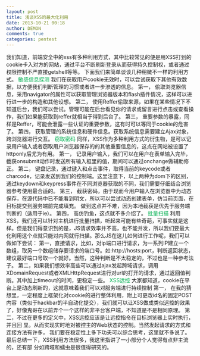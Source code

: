```yaml
---
layout: post
title: 浅谈XSS的最大化利用
date: 2013-10-21 00:18
author: DEMON
comments: true
categories: pentest
---
```

我们知道，前端安全中的xss有多种利用方式，其中比较常见的便是用XSS打到的cookie卡入对方的网站，通过平台不断刷新登录从而获得持久控制权，或者通过权限控制不严直接getshell等等。
下面我们来简单谈谈几种稍微不一样的利用方式。
<span style="color: #00B050;">敏感信息探测</span>
我们在获取用户cookie无效时，可以尝试获取下其他有效数据，以方便我们判断管理的习惯或者进一步渗透的信息。
第一， 偷取浏览器信息，采用navigator的属性可以获取管理浏览器版本和flash插件情况，这样可以进行进一步的构造和其他设想。
第二， 使用Reffer偷取来源，如果在某些情况下不知道后台，我们可以尝试。管理可能在后台看见你的请求或留言进行点击或查看操作，我们如果能获取到reffer就相当于得到后台了。
第三， 重要参数的暴露，同样是Reffer，可能会泄露一些认证的重要参数，这有时可以等同于cookie的危害了。
第四， 获取管理的系统信息和硬件信息。获取系统信息需要建立Ajax对象，跨浏览器进行交互。
<span style="color: #00B050;">窃取密码</span>
同样，XSS作为多种利用方式的衍生物，是可以记录用户输入或者窃取用户浏览器保存的的其他重要信息的，这点在网站被设置了httponly后尤为有用。
第一， 记录用户输入，我们可以在用户在表单输入完毕，截获onsubmit动作时发送所有输入框里的值，期间可以通过onchange做辅助修正。
第二， 键盘记录，通过键入和点击事件，取得当前的keycode或者charcode，记录发送到我们的控制端。这里注意下，以上两种为dom下的区别，通过keydown和keypress事件在不同浏览器获取的不同，我们需要仔细结合浏览器参考使用最合适的。
第三， 截获密码，由于现而今用户输入在浏览器中为动态保存，在源代码中已不能看到明文，所以可以尝试动态创建表单，仿当前页面，在目标提交到服务端前完成填充。
做到这点并不难，因为本地截获是优先于服务端判断的（适用于ie）。
第四， 高仿钓鱼，这点就不多介绍了。
<span style="color: #00B050;">批量扫描</span>
利用XSS，我们还可以针对主机进行批量扫描，听起来可能有些奇葩，可事实就是这样。但是我们得意识到的是，JS请求效率并不高，也不能并发，所以我们要最大化利用这个点就只能对内网就行扫描。那么JS在这儿如何进行工作呢，我们可以做如下尝试：
第一，直接请求，比如，对ip端口进行请求，为一系列IP建立一个数组，取另一个数组储存要请求的端口号。如:http://hosts:port，判断返回状态，建议最好端口号取一个就好。当然，这种判断是不太稳定的，不过也是一种参考法子。
第二，如果我们想效率高些可以通过ajax发起跨域请求，调用XDomainRequest或者XMLHttpRequest进行对url的打开的请求，通过返回值判断。其中加上timeout的时间，更稳定一些。
<span style="color: #00B050;">XSS远控</span>
大家都知道，cookie在平台上是动态刷新的，这就意味着我们可以对服务端进行持续控制
第一， 在我的猜想里，一定程度上框架化对cookie的进行整体利用，附上可更改id名的固定POST内容（类似于hackbar的半自动化提交），我们就可以让XSS做成类似远控的效果了，好像鬼哥在以前弄个一个这样的非平台客户端，不知道是不是相同原理。
第二，不过在更多的定义中，XSS远控应该是让远控指令在目标浏览器上实时执行，并且回
显。从而实现实时地对被控主的Web状态的控制。当然发起请求的方式和连接方法有许多，
我们要在稳定性上多下功夫可以综合思考，这里就不多说了。
最后总结一下，XSS利用方法很多，我这里指讲了一小部分个人觉得有点非主流的，还有部
分如跨域和蠕虫是很值得研究的。
